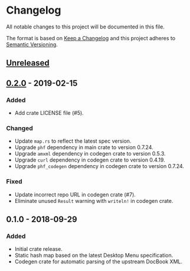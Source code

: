 # Changelog
All notable changes to this project will be documented in this file.

The format is based on [Keep a Changelog](http://keepachangelog.com/en/1.0.0/)
and this project adheres to [Semantic Versioning](http://semver.org/spec/v2.0.0.html).

## [Unreleased]

## [0.2.0] - 2019-02-15
### Added
* Add crate LICENSE file (#5).

### Changed
* Update `map.rs` to reflect the latest spec version.
* Upgrade `phf` dependency in main crate to version 0.7.24.
* Upgrade `amxml` dependency in codegen crate to version 0.5.3.
* Upgrade `curl` dependency in codegen crate to version 0.4.19.
* Upgrade `phf_codegen` dependency in codegen crate to version 0.7.24.

### Fixed
* Update incorrect repo URL in codegen crate (#7).
* Eliminate unused `Result` warning with `writeln!` in codegen crate.

## 0.1.0 - 2018-09-29
### Added
* Initial crate release.
* Static hash map based on the latest Desktop Menu specification.
* Codegen crate for automatic parsing of the upstream DocBook XML.

[Unreleased]: https://github.com/ebkalderon/freedesktop-categories/compare/v0.2.0...HEAD
[0.2.0]: https://github.com/ebkalderon/freedesktop-categories/compare/v0.1.0...v0.2.0

